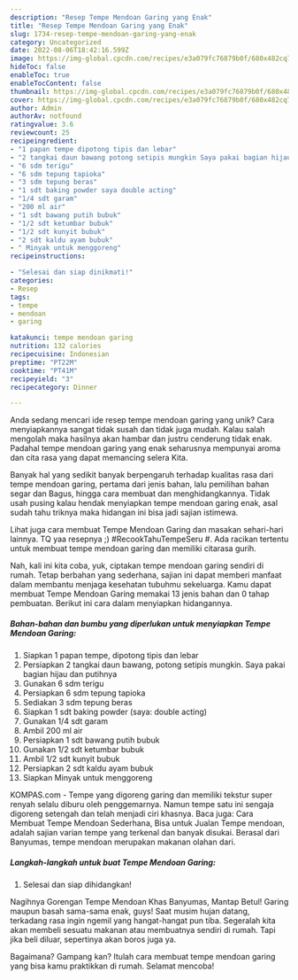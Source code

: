 ```yaml
---
description: "Resep Tempe Mendoan Garing yang Enak"
title: "Resep Tempe Mendoan Garing yang Enak"
slug: 1734-resep-tempe-mendoan-garing-yang-enak
category: Uncategorized
date: 2022-08-06T18:42:16.599Z
image: https://img-global.cpcdn.com/recipes/e3a079fc76879b0f/680x482cq70/tempe-mendoan-garing-foto-resep-utama.jpg
hideToc: false
enableToc: true
enableTocContent: false
thumbnail: https://img-global.cpcdn.com/recipes/e3a079fc76879b0f/680x482cq70/tempe-mendoan-garing-foto-resep-utama.jpg
cover: https://img-global.cpcdn.com/recipes/e3a079fc76879b0f/680x482cq70/tempe-mendoan-garing-foto-resep-utama.jpg
author: Admin
authorAv: notfound
ratingvalue: 3.6
reviewcount: 25
recipeingredient:
- "1 papan tempe dipotong tipis dan lebar"
- "2 tangkai daun bawang potong setipis mungkin Saya pakai bagian hijau dan putihnya"
- "6 sdm terigu"
- "6 sdm tepung tapioka"
- "3 sdm tepung beras"
- "1 sdt baking powder saya double acting"
- "1/4 sdt garam"
- "200 ml air"
- "1 sdt bawang putih bubuk"
- "1/2 sdt ketumbar bubuk"
- "1/2 sdt kunyit bubuk"
- "2 sdt kaldu ayam bubuk"
- " Minyak untuk menggoreng"
recipeinstructions:

- "Selesai dan siap dinikmati!"
categories:
- Resep
tags:
- tempe
- mendoan
- garing

katakunci: tempe mendoan garing 
nutrition: 132 calories
recipecuisine: Indonesian
preptime: "PT22M"
cooktime: "PT41M"
recipeyield: "3"
recipecategory: Dinner

---
```





Anda sedang mencari ide resep tempe mendoan garing yang unik? Cara menyiapkannya sangat tidak susah dan tidak juga mudah. Kalau salah mengolah maka hasilnya akan hambar dan justru cenderung tidak enak. Padahal tempe mendoan garing yang enak seharusnya mempunyai aroma dan cita rasa yang dapat memancing selera Kita.





Banyak hal yang sedikit banyak berpengaruh terhadap kualitas rasa dari tempe mendoan garing, pertama dari jenis bahan, lalu pemilihan bahan segar dan Bagus, hingga cara membuat dan menghidangkannya. Tidak usah pusing kalau hendak menyiapkan tempe mendoan garing enak,      asal sudah tahu triknya maka hidangan ini bisa jadi sajian istimewa.














Lihat juga cara membuat Tempe Mendoan Garing dan masakan sehari-hari lainnya. TQ yaa resepnya ;) #RecookTahuTempeSeru #. Ada racikan tertentu untuk membuat tempe mendoan garing dan memiliki citarasa gurih.






Nah, kali ini kita coba, yuk, ciptakan tempe mendoan garing sendiri di rumah. Tetap berbahan yang sederhana, sajian ini dapat memberi manfaat dalam membantu menjaga kesehatan tubuhmu sekeluarga. Kamu dapat membuat Tempe Mendoan Garing memakai 13 jenis bahan dan 0 tahap pembuatan. Berikut ini cara dalam menyiapkan hidangannya.

<!--inarticleads1-->

##### Bahan-bahan dan bumbu yang diperlukan untuk menyiapkan Tempe Mendoan Garing:

1. Siapkan 1 papan tempe, dipotong tipis dan lebar
1. Persiapkan 2 tangkai daun bawang, potong setipis mungkin. Saya pakai bagian hijau dan putihnya
1. Gunakan 6 sdm terigu
1. Persiapkan 6 sdm tepung tapioka
1. Sediakan 3 sdm tepung beras
1. Siapkan 1 sdt baking powder (saya: double acting)
1. Gunakan 1/4 sdt garam
1. Ambil 200 ml air
1. Persiapkan 1 sdt bawang putih bubuk
1. Gunakan 1/2 sdt ketumbar bubuk
1. Ambil 1/2 sdt kunyit bubuk
1. Persiapkan 2 sdt kaldu ayam bubuk
1. Siapkan  Minyak untuk menggoreng


KOMPAS.com - Tempe yang digoreng garing dan memiliki tekstur super renyah selalu diburu oleh penggemarnya. Namun tempe satu ini sengaja digoreng setengah dan telah menjadi ciri khasnya. Baca juga: Cara Membuat Tempe Mendoan Sederhana, Bisa untuk Jualan Tempe mendoan, adalah sajian varian tempe yang terkenal dan banyak disukai. Berasal dari Banyumas, tempe mendoan merupakan makanan olahan dari. 

<!--inarticleads2-->

##### Langkah-langkah untuk buat Tempe Mendoan Garing:


1. Selesai dan siap dihidangkan!

Nagihnya Gorengan Tempe Mendoan Khas Banyumas, Mantap Betul! Garing maupun basah sama-sama enak, guys! Saat musim hujan datang, terkadang rasa ingin ngemil yang hangat-hangat pun tiba. Segeralah kita akan membeli sesuatu makanan atau membuatnya sendiri di rumah. Tapi jika beli diluar, sepertinya akan boros juga ya. 

Bagaimana? Gampang kan? Itulah cara membuat tempe mendoan garing yang bisa kamu praktikkan di rumah. Selamat mencoba!
